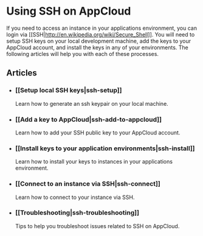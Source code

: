 # Using SSH on AppCloud

If you need to access an instance in your applications environment, you can 
login via [[SSH|http://en.wikipedia.org/wiki/Secure_Shell]].  You will need
to setup SSH keys on your local development machine, add the keys to your
AppCloud account, and install the keys in any of your environments.  The following
articles will help you with each of these processes.

## Articles

* ### [[Setup local SSH keys|ssh-setup]]
  Learn how to generate an ssh keypair on your local machine.
  
* ### [[Add a key to AppCloud|ssh-add-to-appcloud]]
  Learn how to add your SSH public key to your AppCloud account.
  
* ### [[Install keys to your application environments|ssh-install]]
  Learn how to install your keys to instances in your applications environment.

* ### [[Connect to an instance via SSH|ssh-connect]]
  Learn how to connect to your instance via SSH.
  
* ### [[Troubleshooting|ssh-troubleshooting]]
  Tips to help you troubleshoot issues related to SSH on AppCloud.
